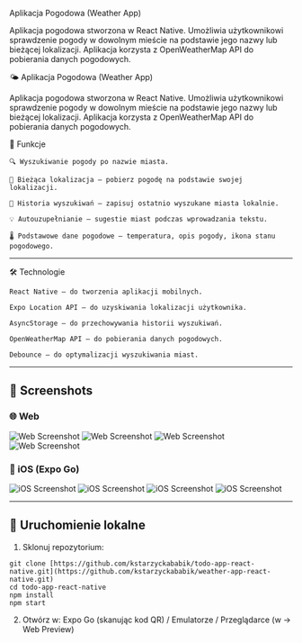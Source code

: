 Aplikacja Pogodowa (Weather App)

Aplikacja pogodowa stworzona w React Native. Umożliwia użytkownikowi sprawdzenie pogody w dowolnym mieście na podstawie jego nazwy lub bieżącej lokalizacji. Aplikacja korzysta z OpenWeatherMap API do pobierania danych pogodowych.

🌤️ Aplikacja Pogodowa (Weather App)

Aplikacja pogodowa stworzona w React Native. Umożliwia użytkownikowi sprawdzenie pogody w dowolnym mieście na podstawie jego nazwy lub bieżącej lokalizacji. Aplikacja korzysta z OpenWeatherMap API do pobierania danych pogodowych.

🚀 Funkcje

    🔍 Wyszukiwanie pogody po nazwie miasta.

    📍 Bieżąca lokalizacja – pobierz pogodę na podstawie swojej lokalizacji.

    📝 Historia wyszukiwań – zapisuj ostatnio wyszukane miasta lokalnie.

    💡 Autouzupełnianie – sugestie miast podczas wprowadzania tekstu.

    🌡️ Podstawowe dane pogodowe – temperatura, opis pogody, ikona stanu pogodowego.

---

🛠️ Technologie

    React Native – do tworzenia aplikacji mobilnych.

    Expo Location API – do uzyskiwania lokalizacji użytkownika.

    AsyncStorage – do przechowywania historii wyszukiwań.

    OpenWeatherMap API – do pobierania danych pogodowych.

    Debounce – do optymalizacji wyszukiwania miast.



---

## 📸 Screenshots

### 🌐 Web
![Web Screenshot](./Screenshots/web1.png) ![Web Screenshot](./Screenshots/web2.png) ![Web Screenshot](./Screenshots/web3.png) ![Web Screenshot](./Screenshots/web4.png)

### 📱 iOS (Expo Go)
![iOS Screenshot](./Screenshots/ios1.png) ![iOS Screenshot](./Screenshots/ios2.png) ![iOS Screenshot](./Screenshots/ios3.png) ![iOS Screenshot](./Screenshots/ios4.png) 



---

## 🚀 Uruchomienie lokalne

1. Sklonuj repozytorium:
```
git clone [https://github.com/kstarzyckababik/todo-app-react-native.git](https://github.com/kstarzyckababik/weather-app-react-native.git)
cd todo-app-react-native  
npm install  
npm start
```

2. Otwórz w: Expo Go (skanując kod QR) / Emulatorze / Przeglądarce (w → Web Preview)
